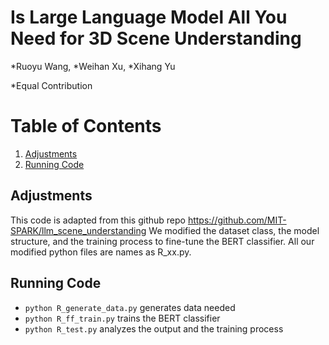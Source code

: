 # Is Large Language Model All You Need for 3D Scene Understanding

*Ruoyu Wang, *Weihan Xu, *Xihang Yu

*Equal Contribution



# Table of Contents
1. [Adjustments](#Adjustments)
2. [Running Code](#running-code)



## Adjustments
This code is adapted from this github repo https://github.com/MIT-SPARK/llm_scene_understanding
We modified the dataset class, the model structure, and the training process to fine-tune the BERT classifier. All our modified python files are names as R_xx.py.

## Running Code
- `python R_generate_data.py` generates data needed 
- `python R_ff_train.py` trains the BERT classifier
- `python R_test.py` analyzes the output and the training process
